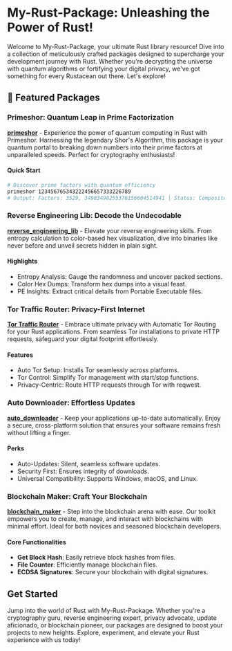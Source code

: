 # My-Rust-Package: Unleashing the Power of Rust!

Welcome to My-Rust-Package, your ultimate Rust library resource! Dive into a collection of meticulously crafted packages designed to supercharge your development journey with Rust. Whether you're decrypting the universe with quantum algorithms or fortifying your digital privacy, we've got something for every Rustacean out there. Let's explore!

## 🚀 Featured Packages

### Primeshor: Quantum Leap in Prime Factorization

**[primeshor](https://crates.io/crates/primeshor)** - Experience the power of quantum computing in Rust with Primeshor. Harnessing the legendary Shor's Algorithm, this package is your quantum portal to breaking down numbers into their prime factors at unparalleled speeds. Perfect for cryptography enthusiasts!

#### Quick Start
```bash
# Discover prime factors with quantum efficiency
primeshor 123456765343222456657333226789
# Output: Factors: 3529, 34983498255376156604514941 | Status: Composite
```

### Reverse Engineering Lib: Decode the Undecodable

**[reverse_engineering_lib](https://crates.io/crates/reverse_engineering_lib)** - Elevate your reverse engineering skills. From entropy calculation to color-based hex visualization, dive into binaries like never before and unveil secrets hidden in plain sight.

#### Highlights
- Entropy Analysis: Gauge the randomness and uncover packed sections.
- Color Hex Dumps: Transform hex dumps into a visual feast.
- PE Insights: Extract critical details from Portable Executable files.

### Tor Traffic Router: Privacy-First Internet

**[Tor Traffic Router](https://crates.io/crates/Tor_Traffic_Router)** - Embrace ultimate privacy with Automatic Tor Routing for your Rust applications. From seamless Tor installations to private HTTP requests, safeguard your digital footprint effortlessly.

#### Features
- Auto Tor Setup: Installs Tor seamlessly across platforms.
- Tor Control: Simplify Tor management with start/stop functions.
- Privacy-Centric: Route HTTP requests through Tor with reqwest.

### Auto Downloader: Effortless Updates

**[auto_downloader](https://crates.io/crates/auto_downloader)** - Keep your applications up-to-date automatically. Enjoy a secure, cross-platform solution that ensures your software remains fresh without lifting a finger.

#### Perks
- Auto-Updates: Silent, seamless software updates.
- Security First: Ensures integrity of downloads.
- Universal Compatibility: Supports Windows, macOS, and Linux.

### Blockchain Maker: Craft Your Blockchain

**[blockchain_maker](https://crates.io/crates/blockchain_maker)** - Step into the blockchain arena with ease. Our toolkit empowers you to create, manage, and interact with blockchains with minimal effort. Ideal for both novices and seasoned blockchain developers.

#### Core Functionalities
- **Get Block Hash**: Easily retrieve block hashes from files.
- **File Counter**: Efficiently manage blockchain files.
- **ECDSA Signatures**: Secure your blockchain with digital signatures.

## Get Started

Jump into the world of Rust with My-Rust-Package. Whether you're a cryptography guru, reverse engineering expert, privacy advocate, update aficionado, or blockchain pioneer, our packages are designed to boost your projects to new heights. Explore, experiment, and elevate your Rust experience with us today!

